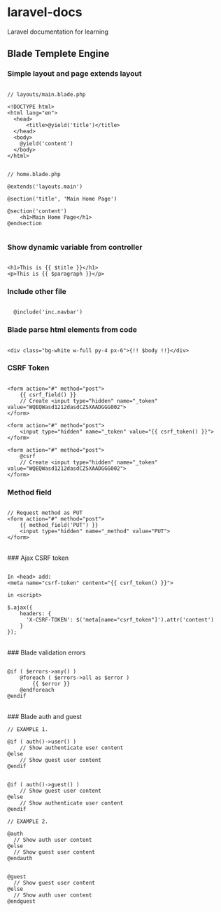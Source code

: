 # laravel-docs
Laravel documentation for learning  
  
  
## Blade Templete Engine  
  
  
  
### Simple layout and page extends layout
  
```

// layouts/main.blade.php 

<!DOCTYPE html>
<html lang="en">
  <head>
      <title>@yield('title')</title>
  </head>
  <body>
    @yield('content')
  </body>
</html>


// home.blade.php  

@extends('layouts.main')

@section('title', 'Main Home Page')

@section('content')
    <h1>Main Home Page</h1>
@endsection


```  
  
  
### Show dynamic variable from controller  
  
```

<h1>This is {{ $title }}</h1>
<p>This is {{ $paragraph }}</p>

```  
  
  
### Include other file  
  
```

  @include('inc.navbar')

```  


### Blade parse html elements from code  

```

<div class="bg-white w-full py-4 px-6">{!! $body !!}</div>

```
  
  
### CSRF Token  
  
```

<form action="#" method="post">
    {{ csrf_field() }}
    // Create <input type="hidden" name="_token" value="WQEQWasd1212dasdCZSXAADGGG002">
</form>

<form action="#" method="post">
    <input type="hidden" name="_token" value="{{ csrf_token() }}">
</form>

<form action="#" method="post">
    @csrf
    // Create <input type="hidden" name="_token" value="WQEQWasd1212dasdCZSXAADGGG002">
</form>

```  
  
  
### Method field  
  
```

// Request method as PUT
<form action="#" method="post">
    {{ method_field('PUT') }}
    <input type="hidden" name="_method" value="PUT">
</form>

```  
  
<br>
### Ajax CSRF token  
<br>

```

In <head> add: 
<meta name="csrf-token" content="{{ csrf_token() }}">

in <script>

$.ajax({
    headers: {
      'X-CSRF-TOKEN': $('meta[name="csrf_token"]').attr('content')
    }
});

```  

<br>
### Blade validation errors  
<br>

```

@if ( $errors->any() )
    @foreach ( $errors->all as $error )
        {{ $error }}
    @endforeach
@endif 

```  

<br>
### Blade auth and guest
<br>

```
// EXAMPLE 1.

@if ( auth()->user() ) 
    // Show authenticate user content
@else 
    // Show guest user content
@endif


@if ( auth()->guest() ) 
    // Show guest user content
@else 
    // Show authenticate user content
@endif

// EXAMPLE 2.

@auth
  // Show auth user content
@else
  // Show guest user content
@endauth


@guest 
  // Show guest user content
@else
  // Show auth user content
@endguest

```

